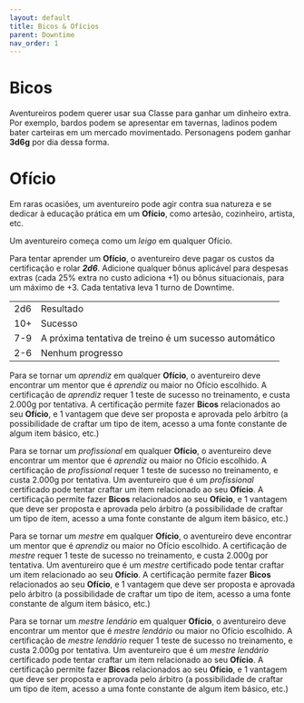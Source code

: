 ```yaml
---
layout: default
title: Bicos & Ofícios
parent: Downtime
nav_order: 1
---
```

# Bicos 
Aventureiros podem querer usar sua Classe para ganhar um dinheiro extra. Por exemplo, bardos podem se apresentar em tavernas, ladinos podem bater carteiras em um mercado movimentado. Personagens podem ganhar **3d6g** por dia dessa forma.

# Ofício
Em raras ocasiões, um aventureiro pode agir contra sua natureza e se dedicar à educação prática em um **Ofício**, como artesão, cozinheiro, artista, etc.

Um aventureiro começa como um _leigo_ em qualquer Ofício. 

Para tentar aprender um **Ofício**, o aventureiro deve pagar os custos da certificação e rolar ***2d6***. Adicione qualquer bônus aplicável para despesas extras (cada 25% extra no custo adiciona +1) ou bônus situacionais, para um máximo de +3. Cada tentativa leva 1 turno de Downtime.

| | |
| :--- | :--- |
| 2d6 | Resultado |
| 10+ | Sucesso |
| 7-9 | A próxima tentativa de treino é um sucesso automático |
| 2-6 | Nenhum progresso |

Para se tornar um _aprendiz_ em qualquer **Ofício**, o aventureiro deve encontrar um mentor que é _aprendiz_ ou maior no Ofício escolhido. A certificação de _aprendiz_ requer 1 teste de sucesso no treinamento, e custa 2.000g por tentativa. A certificação permite fazer **Bicos** relacionados ao seu **Ofício**, e 1 vantagem que deve ser proposta e aprovada pelo árbitro (a possibilidade de craftar um tipo de item, acesso a uma fonte constante de algum item básico, etc.)

Para se tornar um _profissional_ em qualquer **Ofício**, o aventureiro deve encontrar um mentor que é _aprendiz_ ou maior no Ofício escolhido. A certificação de _profissional_ requer 1 teste de sucesso no treinamento, e custa 2.000g por tentativa. Um aventureiro que é um _profissional_ certificado pode tentar craftar um item relacionado ao seu **Ofício**. A certificação permite fazer **Bicos** relacionados ao seu **Ofício**, e 1 vantagem que deve ser proposta e aprovada pelo árbitro (a possibilidade de craftar um tipo de item, acesso a uma fonte constante de algum item básico, etc.)

Para se tornar um _mestre_ em qualquer **Ofício**, o aventureiro deve encontrar um mentor que é _aprendiz_ ou maior no Ofício escolhido. A certificação de _mestre_ requer 1 teste de sucesso no treinamento, e custa 2.000g por tentativa. Um aventureiro que é um _mestre_ certificado pode tentar craftar um item relacionado ao seu **Ofício**. A certificação permite fazer **Bicos** relacionados ao seu **Ofício**, e 1 vantagem que deve ser proposta e aprovada pelo árbitro (a possibilidade de craftar um tipo de item, acesso a uma fonte constante de algum item básico, etc.)

Para se tornar um _mestre lendário_ em qualquer **Ofício**, o aventureiro deve encontrar um mentor que é _mestre lendário_ ou maior no Ofício escolhido. A certificação de _mestre lendário_ requer 1 teste de sucesso no treinamento, e custa 2.000g por tentativa. Um aventureiro que é um _mestre lendário_ certificado pode tentar craftar um item relacionado ao seu **Ofício**. A certificação permite fazer **Bicos** relacionados ao seu **Ofício**, e 1 vantagem que deve ser proposta e aprovada pelo árbitro (a possibilidade de craftar um tipo de item, acesso a uma fonte constante de algum item básico, etc.)
